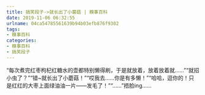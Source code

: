 ```yaml
---
title: 搞笑段子->就长出了小蘑菇 | 糗事百科
date: 2019-11-06 06:32:55
urlname: 04ca54785561639b94b03efb876f9302
tags: 
- 糗事百科
categories:
- 糗事百科
- 搞笑段子
---
```

“每次煮完红枣枸杞红糖水的壶都特别懒得刷，于是就放着，放着放着就……”“就招小虫了？”“错~就长出了小蘑菇！”“哎我去……你是有多懒！”“哈哈，逗你的！只是红红的大枣上面绿油油一片——发毛了！”“……”捂脸ing……


